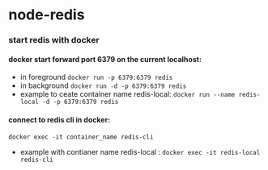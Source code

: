 # node-redis



### start redis with docker

#### docker start forward port 6379 on the current localhost:
- in foreground
`docker run -p 6379:6379 redis`
- in background
`docker run -d -p 6379:6379 redis`
- example to ceate container name redis-local:
`docker run --name redis-local -d -p 6379:6379 redis`

#### connect to redis cli in docker:
`docker exec -it container_name redis-cli`
- example with contianer name redis-local :
`docker exec -it redis-local redis-cli`
